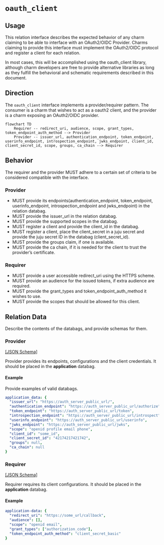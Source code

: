 # `oauth_client`

## Usage

This relation interface describes the expected behavior of any charm claiming to be able to interface with an OAuth2/OIDC Provider. Charms claiming to provide this interface must implement the OAuth2/OIDC protocol and register a client for each relation.

In most cases, this will be accomplished using the oauth_client library, although charm developers are free to provide alternative libraries as long as they fulfill the behavioral and schematic requirements described in this document.

## Direction

The `oauth_client` interface implements a provider/requirer pattern.
The consumer is a charm that wishes to act as a oauth2 client, and the provider is a charm exposing an OAuth2/OIDC provider.

```mermaid
flowchart TD
    Requirer -- redirect_uri, audience, scope, grant_types, token_endpoint_auth_method --> Provider
    Provider -- issuer_url, authentication_endpoint, token_endpoint, userinfo_endpoint, introspection_endpoint, jwks_endpoint, client_id, client_secret_id, scope, groups, ca_chain --> Requirer
```

## Behavior

The requirer and the provider MUST adhere to a certain set of criteria to be considered compatible with the interface.

### Provider

- MUST provide its endpoints(authentication_endpoint, token_endpoint, userinfo_endpoint, introspection_endpoint and jwks_endpoint) in the relation databag.
- MUST provide the issuer_url in the relation databag.
- MUST provide the supported scopes in the databag.
- MUST register a client and provide the client_id in the databag.
- MUST register a client, place the client_secret in a juju secret and provide the juju secret ID in the databag (client_secret_id).
- MUST provide the groups claim, if one is available.
- MUST provide the ca chain, if it is needed for the client to trust the provider’s certificate.

### Requirer

- MUST provide a user accessible redirect_uri using the HTTPS scheme.
- MUST provide an audience for the issued tokens, if extra audience are required.
- MUST provide the grant_types and token_endpoint_auth_method it wishes to use.
- MUST provide the scopes that should be allowed for this client.

## Relation Data

Describe the contents of the databags, and provide schemas for them.

### Provider

[\[JSON Schema\]](./schemas/provider.json)

Provider provides its endpoints, configurations and the client credentials. It should be placed in the **application** databag.

#### Example

Provide examples of valid databags.

```yaml
application_data: {
  "issuer_url": "https://auth_server_public_url/",
  "authentication_endpoint": "https://auth_server_public_url/authorize",
  "token_endpoint": "https://auth_server_public_url/token",
  "introspection_endpoint": "https://auth_server_public_url/introspect",
  "userinfo_endpoint": "https://auth_server_public_url/userinfo",
  "jwks_endpoint": "https://auth_server_public_url/jwks",
  "scope": "openid profile email phone",
  "client_id": "some_id",
  "client_secret_id": "42174217421742",
  "groups": null,
  "ca_chain": null
}
```

### Requirer

[\[JSON Schema\]](./schemas/requirer.json)

Requirer requires its client configurations. It should be placed in the **application** databag.

#### Example
```yaml
application-data: {
  "redirect_uri": "https://some_url/callback",
  "audience": [],
  "scope": "openid email",
  "grant_types": ["authorization_code"],
  "token_endpoint_auth_method": "client_secret_basic"
}
```

